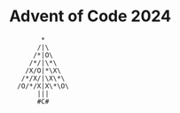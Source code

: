 # Advent of Code 2024  


```  
        *
       /|\
      /*|O\
     /*/|\*\
    /X/O|*\X\
   /*/X/|\X\*\
  /O/*/X|X\*\O\
       |||
       #C#
```

